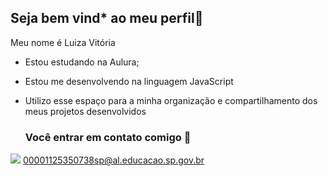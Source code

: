 ## Seja bem vind* ao meu perfil🍒

Meu nome é Luiza Vitória

- Estou estudando na Aulura;
- Estou me desenvolvendo na linguagem JavaScript
- Utilizo esse espaço para a minha organização e compartilhamento dos meus projetos desenvolvidos

  ### Você entrar em contato comigo 📧




![](https://images.app.goo.gl/D9S43PTaCPpvV38YA)
  00001125350738sp@al.educacao.sp.gov.br
